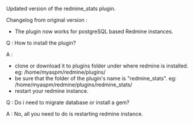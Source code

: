 Updated version of the redmine_stats plugin.

Changelog from original version : 

- The plugin now works for postgreSQL based Redmine instances.

Q : How to install the plugin?

A :

- clone or download it to plugins folder under where redmine is installed. eg: /home/myaspm/redmine/plugins/ 
- be sure that the folder of the plugin's name is "redmine_stats". eg: /home/myaspm/redmine/plugins/redmine_stats/
- restart your redmine instance.

Q : Do i need to migrate database or install a gem?

A : No, all you need to do is restarting redmine instance.
